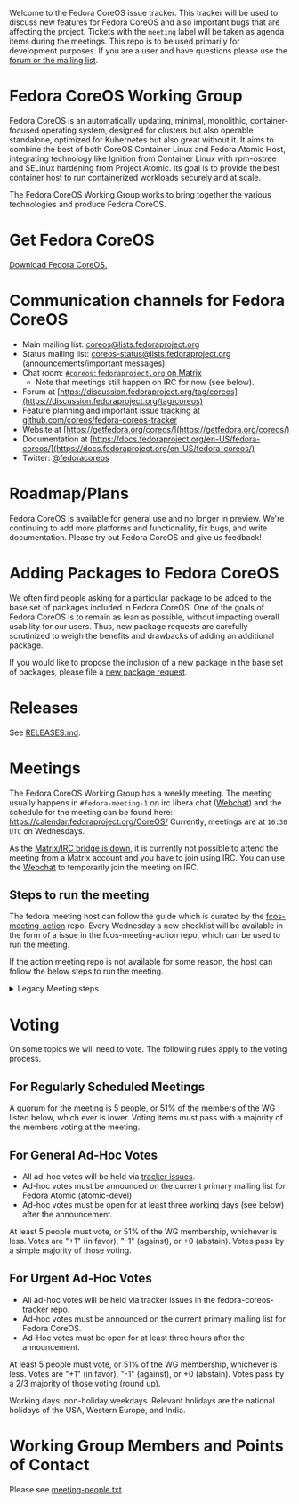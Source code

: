 Welcome to the Fedora CoreOS issue tracker. This tracker will be used
to discuss new features for Fedora CoreOS and also important bugs that
are affecting the project. Tickets with the `meeting` label will be
taken as agenda items during the meetings. This repo is to be used primarily
for development purposes. If you are a user and have questions please use
the [forum or the mailing list](#communication-channels-for-fedora-coreos).

# Fedora CoreOS Working Group

Fedora CoreOS is an automatically updating, minimal, monolithic,
container-focused operating system, designed for clusters but also
operable standalone, optimized for Kubernetes but also great without
it. It aims to combine the best of both CoreOS Container Linux and
Fedora Atomic Host, integrating technology like Ignition from Container
Linux with rpm-ostree and SELinux hardening from Project Atomic. Its
goal is to provide the best container host to run containerized workloads
securely and at scale.

The Fedora CoreOS Working Group works to bring together the various
technologies and produce Fedora CoreOS.

# Get Fedora CoreOS

[Download Fedora CoreOS.](https://getfedora.org/coreos/download/)

# Communication channels for Fedora CoreOS

- Main mailing list: [coreos@lists.fedoraproject.org](https://lists.fedoraproject.org/archives/list/coreos@lists.fedoraproject.org/)
- Status mailing list: [coreos-status@lists.fedoraproject.org](https://lists.fedoraproject.org/archives/list/coreos-status@lists.fedoraproject.org/) (announcements/important messages)
- Chat room: [`#coreos:fedoraproject.org` on Matrix](https://chat.fedoraproject.org/#/room/#coreos:fedoraproject.org)
  - Note that meetings still happen on IRC for now (see below).
- Forum at [https://discussion.fedoraproject.org/tag/coreos](https://discussion.fedoraproject.org/tag/coreos)
- Feature planning and important issue tracking at [github.com/coreos/fedora-coreos-tracker](https://github.com/coreos/fedora-coreos-tracker)
- Website at [https://getfedora.org/coreos/](https://getfedora.org/coreos/)
- Documentation at [https://docs.fedoraproject.org/en-US/fedora-coreos/](https://docs.fedoraproject.org/en-US/fedora-coreos/)
- Twitter: [@fedoracoreos](https://twitter.com/fedoracoreos)

# Roadmap/Plans

Fedora CoreOS is available for general use and no longer in preview.  We're
continuing to add more platforms and functionality, fix bugs, and write
documentation.  Please try out Fedora CoreOS and give us feedback!

# Adding Packages to Fedora CoreOS

We often find people asking for a particular package to be added to the base set of
packages included in Fedora CoreOS. One of the goals of Fedora CoreOS is to
remain as lean as possible, without impacting overall usability for our users.
Thus, new package requests are carefully scrutinized to weigh the benefits and
drawbacks of adding an additional package.

If you would like to propose the inclusion of a new package in the base set of packages,
please file a [new package request](https://github.com/coreos/fedora-coreos-tracker/issues/new/choose).

# Releases

See [RELEASES.md](RELEASES.md).

# Meetings

The Fedora CoreOS Working Group has a weekly meeting. The meeting usually
happens in `#fedora-meeting-1` on irc.libera.chat
([Webchat](https://web.libera.chat/#fedora-meeting-1)) and the schedule for the
meeting can be found here: https://calendar.fedoraproject.org/CoreOS/
Currently, meetings are at `16:30 UTC` on Wednesdays.

As the
[Matrix/IRC bridge is down](https://communityblog.fedoraproject.org/matrix-to-libera-chat-irc-bridge-unavailable/),
it is currently not possible to attend the meeting from a Matrix account and
you have to join using IRC. You can use the
[Webchat](https://web.libera.chat/#fedora-meeting-1) to temporarily join the
meeting on IRC.

## Steps to run the meeting

The fedora meeting host can follow the guide which is curated by the [fcos-meeting-action](https://github.com/coreos/fcos-meeting-action) repo.
Every Wednesday a new checklist will be available in the form of a issue in the fcos-meeting-action repo, which can be used to run the meeting.

If the action meeting repo is not available for some reason, the host can follow the below steps to run the meeting.
<details>
<summary>Legacy Meeting steps</summary>
## Steps to run the meeting

- `cd` to a local checkout of this repo and `git pull`
- Ping [meeting people](https://github.com/coreos/fedora-coreos-tracker/blob/main/meeting-people.txt) in `#fedora-coreos` on libera.chat
    - `bash meeting-people.txt`
    - copy lines of output and paste into `#fedora-coreos` channel
- Navigate to `#fedora-meeting-1` on libera.chat
- Type `#startmeeting fedora_coreos_meeting`
- `#topic roll call`

Wait for 2-4 minutes for people to check in for the roll call.

- `#chair` all the people present for the meeting
- `#topic Action items from last meeting`

Find the last meeting log from
[meetbot](https://meetbot-raw.fedoraproject.org/teams/fedora_coreos_meeting)
and post the action items in the meeting for people to
update the status of.

- After they are done move to each `meeting` ticket from
  [this tracker](https://github.com/coreos/fedora-coreos-tracker/labels/meeting)

Do the following for each ticket

- `#topic` Ticket subject
- `#link` link\_to\_the\_ticket

During the meeting, you can give people action items for them to complete:

- `#action <nickname>` description of what needs to be done

When all topics are over, go for open floor:

- `#topic Open Floor`

After open floor, end the meeting.

- `#endmeeting`

Then, when convenient:

- Remove `meeting` labels from [tickets that were discussed](https://github.com/coreos/fedora-coreos-tracker/labels/meeting)

- Send an email to [coreos@lists.fedoraproject.org](mailto:coreos@lists.fedoraproject.org) with the
details of the meeting from [meetbot page](https://meetbot.fedoraproject.org/sresults/?group_id=fedora_coreos_meeting&type=team).
Minutes in textual format are directly available using `.txt` as URL extension.
It's easiest to get the Minutes/Minutes (text)/Log URLs by copying the
footer that Meetbot prints after `#endmeeting`. You can see examples in the
[archives](https://lists.fedoraproject.org/archives/list/coreos@lists.fedoraproject.org/);
the usual format follows:

```
Subject:  Fedora CoreOS Meeting Minutes year-mm-dd

Body:

Minutes: <URL to meetbot .html>
Minutes (text): <URL to meetbot .txt>
Log:  <URL to meetbot .log.html>

<Copy/paste content of meetbot .txt>
```
</details>

# Voting

On some topics we will need to vote. The following rules apply to the voting
process.

## For Regularly Scheduled Meetings

A quorum for the meeting is 5 people, or 51% of the members of the WG listed
below, which ever is lower. Voting items must pass with a majority of the
members voting at the meeting.

## For General Ad-Hoc Votes

- All ad-hoc votes will be held via [tracker issues](https://github.com/coreos/fedora-coreos-tracker/).
- Ad-hoc votes must be announced on the current primary mailing list for Fedora Atomic (atomic-devel).
- Ad-hoc votes must be open for at least three working days (see below) after the announcement.

At least 5 people must vote, or 51% of the WG membership, whichever is
less. Votes are "+1" (in favor), "-1" (against), or +0 (abstain). Votes
pass by a simple majority of those voting.

## For Urgent Ad-Hoc Votes

- All ad-hoc votes will be held via tracker issues in the fedora-coreos-tracker repo.
- Ad-hoc votes must be announced on the current primary mailing list for Fedora CoreOS.
- Ad-Hoc votes must be open for at least three hours after the announcement.

At least 5 people must vote, or 51% of the WG membership, whichever is less. Votes are "+1" (in favor), "-1" (against), or +0 (abstain). Votes pass by a 2/3 majority of those voting (round up).

Working days: non-holiday weekdays. Relevant holidays are the national holidays of the USA, Western Europe, and India.

# Working Group Members and Points of Contact

Please see [meeting-people.txt](https://github.com/coreos/fedora-coreos-tracker/blob/main/meeting-people.txt).
